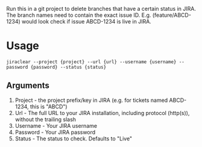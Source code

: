 Run this in a git project to delete branches that have a certain status in JIRA. The branch names need to contain the exact issue ID. E.g. (feature/ABCD-1234) would look check if issue ABCD-1234 is live in JIRA.

# Usage
`jiraclear --project {project} --url {url} --username {username} --password {password} --status {status}`

## Arguments
1. Project - the project prefix/key in JIRA (e.g. for tickets named ABCD-1234, this is "ABCD")
2. Url - The full URL to your JIRA installation, including protocol (http(s)), without the trailing slash
3. Username - Your JIRA username
4. Password - Your JIRA password
5. Status - The status to check. Defaults to "Live"